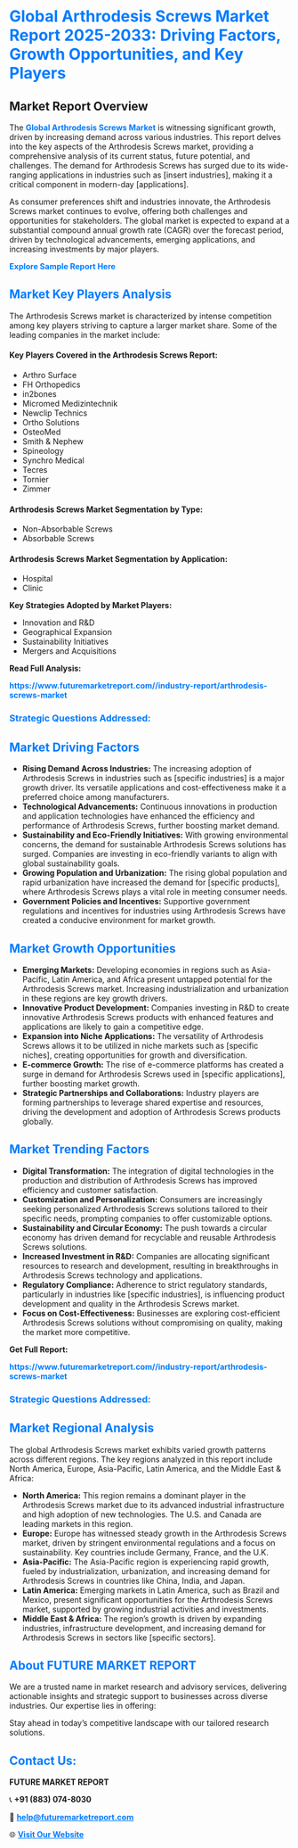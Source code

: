 <h1 style="color: #007BFF;">Global Arthrodesis Screws Market Report 2025-2033: Driving Factors, Growth Opportunities, and Key Players</h1>

<section id="overview">
<h2>Market Report Overview</h2>
<p>The <a href="https://www.futuremarketreport.com//industry-report/arthrodesis-screws-market" style="color: #007BFF; text-decoration: none;"><strong>Global Arthrodesis Screws Market</strong></a> is witnessing significant growth, driven by increasing demand across various industries. This report delves into the key aspects of the Arthrodesis Screws market, providing a comprehensive analysis of its current status, future potential, and challenges. The demand for Arthrodesis Screws has surged due to its wide-ranging applications in industries such as [insert industries], making it a critical component in modern-day [applications].</p>
<p>As consumer preferences shift and industries innovate, the Arthrodesis Screws market continues to evolve, offering both challenges and opportunities for stakeholders. The global market is expected to expand at a substantial compound annual growth rate (CAGR) over the forecast period, driven by technological advancements, emerging applications, and increasing investments by major players.</p>
</section>

<section id="overview">
<p><a href="https://www.futuremarketreport.com//request-sample/reportId=55765" style="color: #007BFF; text-decoration: none;"><strong>Explore Sample Report Here</strong></a></p>
</section>

<section id="key-players">
<h2 style="color: #007BFF;">Market Key Players Analysis</h2>
<p>The Arthrodesis Screws market is characterized by intense competition among key players striving to capture a larger market share. Some of the leading companies in the market include:</p>
<h4>Key Players Covered in the Arthrodesis Screws Report:</h4>
<ul><li>Arthro Surface</li><li>FH Orthopedics</li><li>in2bones</li><li>Micromed Medizintechnik</li><li>Newclip Technics</li><li>Ortho Solutions</li><li>OsteoMed</li><li>Smith &amp; Nephew</li><li>Spineology</li><li>Synchro Medical</li><li>Tecres</li><li>Tornier</li><li>Zimmer</li></ul>
<h4>Arthrodesis Screws Market Segmentation by Type:</h4>
<ul><li>Non-Absorbable Screws</li><li>Absorbable Screws</li></ul>

<h4>Arthrodesis Screws Market Segmentation by Application:</h4>
<ul><li>Hospital</li><li>Clinic</li></ul>
<p><strong>Key Strategies Adopted by Market Players:</strong></p>
<ul>
<li>Innovation and R&D</li>
<li>Geographical Expansion</li>
<li>Sustainability Initiatives</li>
<li>Mergers and Acquisitions</li>
</ul>
</section>

<section>
<p><strong>Read Full Analysis: </strong></p><a href="https://www.futuremarketreport.com//industry-report/arthrodesis-screws-market" style="color: #007BFF; text-decoration: none;"><strong>https://www.futuremarketreport.com//industry-report/arthrodesis-screws-market</strong></a>
<h3 style="color: #007BFF;">Strategic Questions Addressed:</h3>
</section>

<section id="driving-factors">
<h2 style="color: #007BFF;">Market Driving Factors</h2>
<ul>
<li><strong>Rising Demand Across Industries:</strong> The increasing adoption of Arthrodesis Screws in industries such as [specific industries] is a major growth driver. Its versatile applications and cost-effectiveness make it a preferred choice among manufacturers.</li>
<li><strong>Technological Advancements:</strong> Continuous innovations in production and application technologies have enhanced the efficiency and performance of Arthrodesis Screws, further boosting market demand.</li>
<li><strong>Sustainability and Eco-Friendly Initiatives:</strong> With growing environmental concerns, the demand for sustainable Arthrodesis Screws solutions has surged. Companies are investing in eco-friendly variants to align with global sustainability goals.</li>
<li><strong>Growing Population and Urbanization:</strong> The rising global population and rapid urbanization have increased the demand for [specific products], where Arthrodesis Screws plays a vital role in meeting consumer needs.</li>
<li><strong>Government Policies and Incentives:</strong> Supportive government regulations and incentives for industries using Arthrodesis Screws have created a conducive environment for market growth.</li>
</ul>
</section>

<section id="growth-opportunities">
<h2 style="color: #007BFF;">Market Growth Opportunities</h2>
<ul>
<li><strong>Emerging Markets:</strong> Developing economies in regions such as Asia-Pacific, Latin America, and Africa present untapped potential for the Arthrodesis Screws market. Increasing industrialization and urbanization in these regions are key growth drivers.</li>
<li><strong>Innovative Product Development:</strong> Companies investing in R&D to create innovative Arthrodesis Screws products with enhanced features and applications are likely to gain a competitive edge.</li>
<li><strong>Expansion into Niche Applications:</strong> The versatility of Arthrodesis Screws allows it to be utilized in niche markets such as [specific niches], creating opportunities for growth and diversification.</li>
<li><strong>E-commerce Growth:</strong> The rise of e-commerce platforms has created a surge in demand for Arthrodesis Screws used in [specific applications], further boosting market growth.</li>
<li><strong>Strategic Partnerships and Collaborations:</strong> Industry players are forming partnerships to leverage shared expertise and resources, driving the development and adoption of Arthrodesis Screws products globally.</li>
</ul>
</section>

<section id="trending-factors">
<h2 style="color: #007BFF;">Market Trending Factors</h2>
<ul>
<li><strong>Digital Transformation:</strong> The integration of digital technologies in the production and distribution of Arthrodesis Screws has improved efficiency and customer satisfaction.</li>
<li><strong>Customization and Personalization:</strong> Consumers are increasingly seeking personalized Arthrodesis Screws solutions tailored to their specific needs, prompting companies to offer customizable options.</li>
<li><strong>Sustainability and Circular Economy:</strong> The push towards a circular economy has driven demand for recyclable and reusable Arthrodesis Screws solutions.</li>
<li><strong>Increased Investment in R&D:</strong> Companies are allocating significant resources to research and development, resulting in breakthroughs in Arthrodesis Screws technology and applications.</li>
<li><strong>Regulatory Compliance:</strong> Adherence to strict regulatory standards, particularly in industries like [specific industries], is influencing product development and quality in the Arthrodesis Screws market.</li>
<li><strong>Focus on Cost-Effectiveness:</strong> Businesses are exploring cost-efficient Arthrodesis Screws solutions without compromising on quality, making the market more competitive.</li>
</ul>
</section>

<section>
<p><strong>Get Full Report: </strong></p><a href="https://www.futuremarketreport.com//industry-report/arthrodesis-screws-market" style="color: #007BFF; text-decoration: none;"><strong>https://www.futuremarketreport.com//industry-report/arthrodesis-screws-market</strong></a>
<h3 style="color: #007BFF;">Strategic Questions Addressed:</h3>
</section>


<section id="regional-analysis">
<h2 style="color: #007BFF;">Market Regional Analysis</h2>
<p>The global Arthrodesis Screws market exhibits varied growth patterns across different regions. The key regions analyzed in this report include North America, Europe, Asia-Pacific, Latin America, and the Middle East & Africa:</p>
<ul>
<li><strong>North America:</strong> This region remains a dominant player in the Arthrodesis Screws market due to its advanced industrial infrastructure and high adoption of new technologies. The U.S. and Canada are leading markets in this region.</li>
<li><strong>Europe:</strong> Europe has witnessed steady growth in the Arthrodesis Screws market, driven by stringent environmental regulations and a focus on sustainability. Key countries include Germany, France, and the U.K.</li>
<li><strong>Asia-Pacific:</strong> The Asia-Pacific region is experiencing rapid growth, fueled by industrialization, urbanization, and increasing demand for Arthrodesis Screws in countries like China, India, and Japan.</li>
<li><strong>Latin America:</strong> Emerging markets in Latin America, such as Brazil and Mexico, present significant opportunities for the Arthrodesis Screws market, supported by growing industrial activities and investments.</li>
<li><strong>Middle East & Africa:</strong> The region’s growth is driven by expanding industries, infrastructure development, and increasing demand for Arthrodesis Screws in sectors like [specific sectors].</li>
</ul>
</section>

<footer>
<h2 style="color: #007BFF;">About FUTURE MARKET REPORT</h2>
<p>We are a trusted name in market research and advisory services, delivering actionable insights and strategic support to businesses across diverse industries. Our expertise lies in offering:</p>

<p>Stay ahead in today’s competitive landscape with our tailored research solutions.</p>

<h2 style="color: #007BFF;">Contact Us:</h2>
<p><strong>FUTURE MARKET REPORT</strong></p>
<p>📞 <strong>+91 (883) 074-8030</strong></p>
<p>📧 <strong><a href="mailto:help@futuremarketreport.com" style="color: #007BFF;">help@futuremarketreport.com</a></strong></p>
<p>🌐 <strong><a href="https://www.futuremarketreport.com/" style="color: #007BFF;">Visit Our Website</a></strong></p>
</footer>